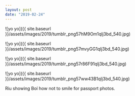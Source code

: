 ```yaml
---
layout: post
date: "2019-02-24"
---
```


![yo yo]({{ site.baseurl }}/assets/images/2019/tumblr_png57hM9Om1qlj3bd_540.jpg)

![yo yo]({{ site.baseurl }}/assets/images/2019/tumblr_png57mvyGG1qlj3bd_540.jpg)

![yo yo]({{ site.baseurl }}/assets/images/2019/tumblr_png57r86F91qlj3bd_540.jpg)

![yo yo]({{ site.baseurl }}/assets/images/2019/tumblr_png57ww43B1qlj3bd_540.jpg)

Riu showing Boí how not to smile for passport photos.

